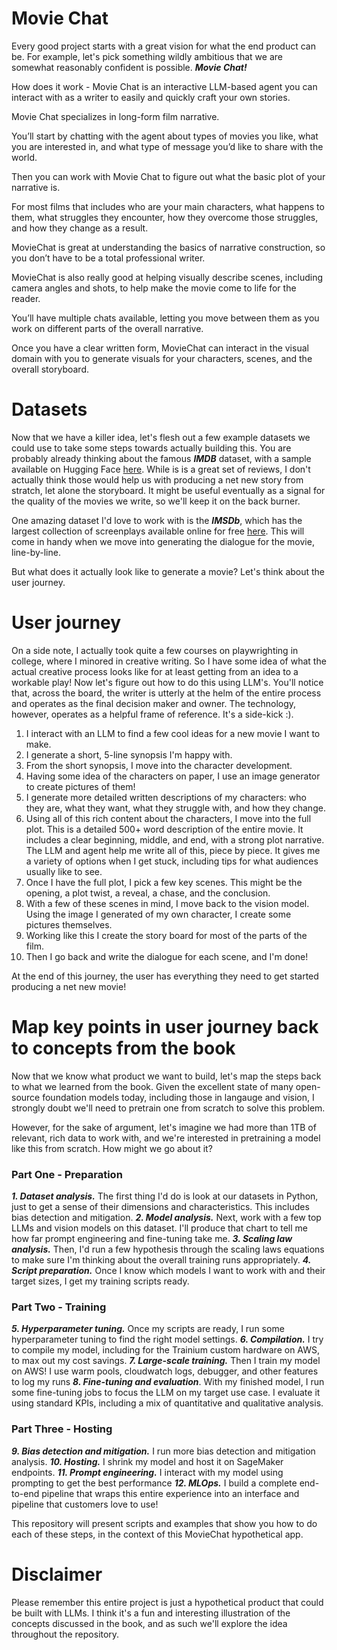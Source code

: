 # Movie Chat

Every good project starts with a great vision for what the end product can be. For example, let's pick something wildly ambitious that we are somewhat reasonably confident is possible. ***Movie Chat!***

How does it work - Movie Chat is an interactive LLM-based agent you can interact with as a writer to easily and quickly craft your own stories.

Movie Chat specializes in long-form film narrative. 

You’ll start by chatting with the agent about types of movies you like, what you are interested in, and what type of message you’d like to share with the world.

Then you can work with Movie Chat to figure out what the basic plot of your narrative is. 

For most films that includes who are your main characters, what happens to them, what struggles they encounter, how they overcome those struggles, and how they change as a result.

MovieChat is great at understanding the basics of narrative construction, so you don’t have to be a total professional writer. 

MovieChat is also really good at helping visually describe scenes, including camera angles and shots, to help make the movie come to life for the reader. 

You’ll have multiple chats available, letting you move between them as you work on different parts of the overall narrative. 

Once you have a clear written form, MovieChat can interact in the visual domain with you to generate visuals for your characters, scenes, and the overall storyboard. 

# Datasets
Now that we have a killer idea, let's flesh out a few example datasets we could use to take some steps towards actually building this. You are probably already thinking about the famous ***IMDB*** dataset, with a sample available on Hugging Face [here](https://huggingface.co/datasets/imdb). While is is a great set of reviews, I don't actually think those would help us with producing a net new story from stratch, let alone the storyboard. It might be useful eventually as a signal for the quality of the movies we write, so we'll keep it on the back burner.

One amazing dataset I'd love to work with is the ***IMSDb***, which has the largest collection of screenplays available online for free [here](https://imsdb.com/).  This will come in handy when we move into generating the dialogue for the movie, line-by-line.

But what does it actually look like to generate a movie? Let's think about the user journey.

# User journey
On a side note, I actually took quite a few courses on playwrighting in college, where I minored in creative writing. So I have some idea of what the actual creative process looks like for at least getting from an idea to a workable play! Now let's figure out how to do this using LLM's. You'll notice that, across the board, the writer is utterly at the helm of the entire process and operates as the final decision maker and owner. The technology, however, operates as a helpful frame of reference. It's a side-kick :).

1. I interact with an LLM to find a few cool ideas for a new movie I want to make.
2. I generate a short, 5-line synopsis I'm happy with.
3. From the short synopsis, I move into the character development.
4. Having some idea of the characters on paper, I use an image generator to create pictures of them!
5. I generate more detailed written descriptions of my characters: who they are, what they want, what they struggle with, and how they change.
6. Using all of this rich content about the characters, I move into the full plot. This is a detailed 500+ word description of the entire movie. It includes a clear beginning, middle, and end, with a strong plot narrative. The LLM and agent help me write all of this, piece by piece. It gives me a variety of options when I get stuck, including tips for what audiences usually like to see.
7. Once I have the full plot, I pick a few key scenes. This might be the opening, a plot twist, a reveal, a chase, and the conclusion.
8. With a few of these scenes in mind, I move back to the vision model. Using the image I generated of my own character, I create some pictures themselves.
9. Working like this I create the story board for most of the parts of the film.
10. Then I go back and write the dialogue for each scene, and I'm done!

At the end of this journey, the user has everything they need to get started producing a net new movie! 

# Map key points in user journey back to concepts from the book
Now that we know what product we want to build, let's map the steps back to what we learned from the book. Given the excellent state of many open-source foundation models today, including those in langauge and vision, I strongly doubt we'll need to pretrain one from scratch to solve this problem. 

However, for the sake of argument, let's imagine we had more than 1TB of relevant, rich data to work with, and we're interested in pretraining a model like this from scratch. How might we go about it?

### Part One - Preparation
***1. Dataset analysis.*** The first thing I'd do is look at our datasets in Python, just to get a sense of their dimensions and characteristics. This includes bias detection and mitigation.
***2. Model analysis.*** Next, work with a few top LLMs and vision models on this dataset. I'll produce that chart to tell me how far prompt engineering and fine-tuning take me.
***3. Scaling law analysis.*** Then, I'd run a few hypothesis through the scaling laws equations to make sure I'm thinking about the overall training runs appropriately. 
***4. Script preparation.*** Once I know which models I want to work with and their target sizes, I get my training scripts ready.

### Part Two - Training
***5. Hyperparameter tuning.*** Once my scripts are ready, I run some hyperparameter tuning to find the right model settings.
***6. Compilation.*** I try to compile my model, including for the Trainium custom hardware on AWS, to max out my cost savings.
***7. Large-scale training.*** Then I train my model on AWS! I use warm pools, cloudwatch logs, debugger, and other features to log my runs
***8. Fine-tuning and evaluation***. With my finished model, I run some fine-tuning jobs to focus the LLM on my target use case. I evaluate it using standard KPIs, including a mix of quantitative and qualitative analysis.

### Part Three - Hosting
***9. Bias detection and mitigation.*** I run more bias detection and mitigation analysis.
***10. Hosting.*** I shrink my model and host it on SageMaker endpoints.
***11. Prompt engineering.*** I interact with my model using prompting to get the best performance
***12. MLOps.*** I build a complete end-to-end pipeline that wraps this entire experience into an interface and pipeline that customers love to use!

This repository will present scripts and examples that show you how to do each of these steps, in the context of this MovieChat hypothetical app.

# Disclaimer
Please remember this entire project is just a hypothetical product that could be built with LLMs. I think it's a fun and interesting illustration of the concepts discussed in the book, and as such we'll explore the idea throughout the repository. 



